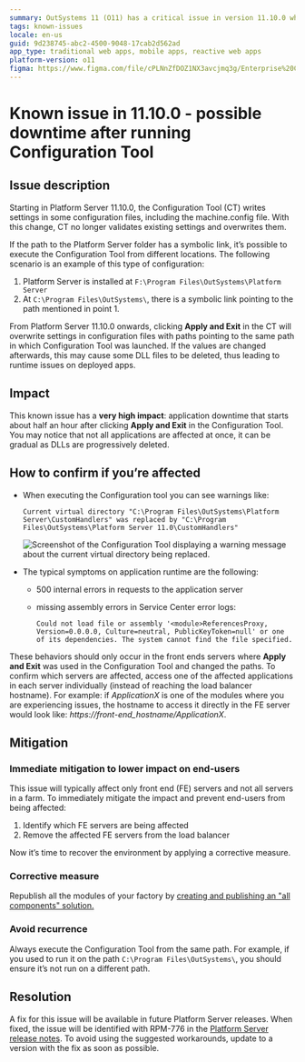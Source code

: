 ```yaml
---
summary: OutSystems 11 (O11) has a critical issue in version 11.10.0 where running the Configuration Tool may overwrite settings and cause application downtime.
tags: known-issues
locale: en-us
guid: 9d238745-abc2-4500-9048-17cab2d562ad
app_type: traditional web apps, mobile apps, reactive web apps
platform-version: o11
figma: https://www.figma.com/file/cPLNnZfDOZ1NX3avcjmq3g/Enterprise%20Customers?node-id=3213:318
---
```


# Known issue in 11.10.0 - possible downtime after running Configuration Tool
## Issue description

Starting in Platform Server 11.10.0, the Configuration Tool (CT) writes settings in some configuration files, including the machine.config file. With this change, CT no longer validates existing settings and overwrites them.

If the path to the Platform Server folder has a symbolic link, it’s possible to execute the Configuration Tool from different locations. The following scenario is an example of this type of configuration:

1. Platform Server is installed at `F:\Program Files\OutSystems\Platform Server`
1. At `C:\Program Files\OutSystems\`, there is a symbolic link pointing to the path mentioned in point 1.

From Platform Server 11.10.0 onwards, clicking **Apply and Exit** in the CT will overwrite settings in configuration files with paths pointing to the same path in which Configuration Tool was launched.
If the values are changed afterwards, this may cause some DLL files to be deleted, thus leading to runtime issues on deployed apps.

## Impact

This known issue has a **very high impact**:  application downtime that starts about half an hour after clicking **Apply and Exit** in the Configuration Tool. You may notice that not all applications are affected at once, it can be gradual as DLLs are progressively deleted.

## How to confirm if you’re affected

* When executing the Configuration tool you can see warnings like:
    
    `Current virtual directory "C:\Program Files\OutSystems\Platform Server\CustomHandlers" was replaced by "C:\Program Files\OutSystems\Platform Server 11.0\CustomHandlers"`

    ![Screenshot of the Configuration Tool displaying a warning message about the current virtual directory being replaced.](images/known-issue-11_10-CT.png "Configuration Tool Warning Message")

* The typical symptoms on application runtime are the following:

    * 500 internal errors in requests to the application server 
    * missing assembly errors in Service Center error logs:

        `Could not load file or assembly '<module>ReferencesProxy, Version=0.0.0.0, Culture=neutral, PublicKeyToken=null' or one of its dependencies. The system cannot find the file specified.`


These behaviors should only occur in the front ends servers where **Apply and Exit** was used in the Configuration Tool and changed the paths. To confirm which servers are affected, access one of the affected applications in each server individually (instead of reaching the load balancer hostname).
For example: if *ApplicationX* is one of the modules where you are experiencing issues, the hostname to access it directly in the FE server would look like: *https://front-end_hostname/ApplicationX*.


## Mitigation

### Immediate mitigation to lower impact on end-users

This issue will typically affect only front end (FE) servers and not all servers in a farm. To immediately mitigate the impact and prevent end-users from being affected:

1. Identify which FE servers are being affected
1. Remove the affected FE servers from the load balancer

Now it’s time to recover the environment by applying a corrective measure.


### Corrective measure

Republish all the modules of your factory by [creating and publishing an "all components" solution.](https://success.outsystems.com/Support/Enterprise_Customers/Maintenance_and_Operations/Creating_and_using_an_%22All_Components%22_solution)


### Avoid recurrence

Always execute the Configuration Tool from the same path. For example, if you used to run it on the path `C:\Program Files\OutSystems\`, you should ensure it’s not run on a different path.

## Resolution

A fix for this issue will be available in future Platform Server releases. When fixed, the issue will be identified with RPM-776 in the [Platform Server release notes](https://success.outsystems.com/Support/Release_Notes/11/Platform_Server). To avoid using the suggested workarounds, update to a version with the fix as soon as possible.






